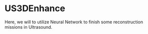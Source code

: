 # US3DEnhance

Here, we will to utilize Neural Network to finish some reconstruction missions in Ultrasound. 
